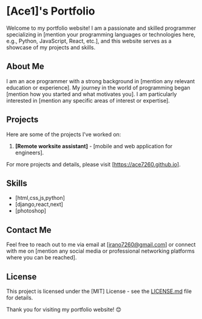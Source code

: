 # [Ace1]'s Portfolio

Welcome to my portfolio website! I am a passionate and skilled programmer specializing in [mention your programming languages or technologies here, e.g., Python, JavaScript, React, etc.], and this website serves as a showcase of my projects and skills.

## About Me

I am an ace programmer with a strong background in [mention any relevant education or experience]. My journey in the world of programming began [mention how you started and what motivates you]. I am particularly interested in [mention any specific areas of interest or expertise].

## Projects

Here are some of the projects I've worked on:

1. **[Remote worksite assistant]** - [mobile and web application for engineers].


For more projects and details, please visit [https://ace7260.github.io].

## Skills

- [html,css,js,python]
- [django,react,next]
- [photoshop]

## Contact Me

Feel free to reach out to me via email at [irano7260@gmail.com] or connect with me on [mention any social media or professional networking platforms where you can be reached].

## License

This project is licensed under the [MIT] License - see the [LICENSE.md](LICENSE.md) file for details.


Thank you for visiting my portfolio website! 😊
